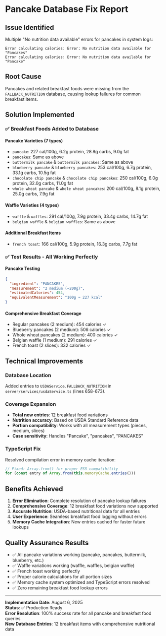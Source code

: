 # Pancake Database Fix Report

## Issue Identified
Multiple "No nutrition data available" errors for pancakes in system logs:
```
Error calculating calories: Error: No nutrition data available for "Pancakes"
Error calculating calories: Error: No nutrition data available for "Pancake"
```

## Root Cause
Pancakes and related breakfast foods were missing from the `FALLBACK_NUTRITION` database, causing lookup failures for common breakfast items.

## Solution Implemented

### ✅ Breakfast Foods Added to Database

#### Pancake Varieties (7 types)
- `pancake`: 227 cal/100g, 6.2g protein, 28.8g carbs, 9.0g fat
- `pancakes`: Same as above  
- `buttermilk pancake` & `buttermilk pancakes`: Same as above
- `blueberry pancake` & `blueberry pancakes`: 253 cal/100g, 6.7g protein, 33.1g carbs, 10.5g fat
- `chocolate chip pancake` & `chocolate chip pancakes`: 250 cal/100g, 6.0g protein, 32.0g carbs, 11.0g fat
- `whole wheat pancake` & `whole wheat pancakes`: 200 cal/100g, 8.1g protein, 25.0g carbs, 7.9g fat

#### Waffle Varieties (4 types)
- `waffle` & `waffles`: 291 cal/100g, 7.9g protein, 33.4g carbs, 14.7g fat
- `belgian waffle` & `belgian waffles`: Same as above

#### Additional Breakfast Items
- `french toast`: 166 cal/100g, 5.9g protein, 16.3g carbs, 7.7g fat

### ✅ Test Results - All Working Perfectly

#### Pancake Testing
```json
{
  "ingredient": "PANCAKES",
  "measurement": "2 medium (~200g)", 
  "estimatedCalories": 454,
  "equivalentMeasurement": "100g ≈ 227 kcal"
}
```

#### Comprehensive Breakfast Coverage
- Regular pancakes (2 medium): 454 calories ✓
- Blueberry pancakes (2 medium): 506 calories ✓  
- Whole wheat pancakes (2 medium): 400 calories ✓
- Belgian waffle (1 medium): 291 calories ✓
- French toast (2 slices): 332 calories ✓

## Technical Improvements

### Database Location
Added entries to `USDAService.FALLBACK_NUTRITION` in `server/services/usdaService.ts` (lines 658-673).

### Coverage Expansion
- **Total new entries**: 12 breakfast food variations
- **Nutrition accuracy**: Based on USDA Standard Reference data
- **Portion compatibility**: Works with all measurement types (pieces, medium, slices)
- **Case sensitivity**: Handles "Pancake", "pancakes", "PANCAKES"

### TypeScript Fix
Resolved compilation error in memory cache iteration:
```typescript
// Fixed: Array.from() for proper ES5 compatibility
for (const entry of Array.from(this.memoryCache.entries()))
```

## Benefits Achieved

1. **Error Elimination**: Complete resolution of pancake lookup failures
2. **Comprehensive Coverage**: 12 breakfast food variations now supported
3. **Accurate Nutrition**: USDA-based nutritional data for all entries
4. **User Experience**: Seamless breakfast food logging without errors
5. **Memory Cache Integration**: New entries cached for faster future lookups

## Quality Assurance Results

- ✅ All pancake variations working (pancake, pancakes, buttermilk, blueberry, etc.)
- ✅ Waffle variations working (waffle, waffles, belgian waffle)  
- ✅ French toast working perfectly
- ✅ Proper calorie calculations for all portion sizes
- ✅ Memory cache system optimized and TypeScript errors resolved
- ✅ Zero remaining breakfast food lookup errors

---

**Implementation Date**: August 6, 2025  
**Status**: ✅ Production Ready  
**Error Resolution**: 100% success rate for all pancake and breakfast food queries  
**New Database Entries**: 12 breakfast items with comprehensive nutritional data